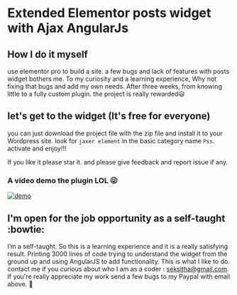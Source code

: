 # Extended Elementor posts widget with Ajax AngularJs
## How I do it myself
use elementor pro to build a site. a few bugs and lack of features with posts widget bothers me. To my curiosity and a learning experience, Why not fixing that bugs and add my own needs. After three weeks, from knowing little to a fully custom plugin. the project is really rewarded:smiley: 



## let's get to the widget (It's free for everyone)

you can just download the project file with the zip file and install it to your Wordpress site. 
look for `jaxer element` in the basic category name `Pss`. activate and enjoy!!!

If you like it please star it. and please give feedback and report issue if any.


### A video demo the plugin LOL :stuck_out_tongue_winking_eye:

<div align="left">
  <a href=http://www.youtube.com/watch?v=GFzOiX4XlA4" >
    <img src="http://img.youtube.com/vi/GFzOiX4XlA4/0.jpg" alt="demo">
  </a>
</div>

## I'm open for the job opportunity as a self-taught :bowtie:
I’m a self-taught. So this is a learning experience and it is a really satisfying result. Printing 3000 lines of code trying to understand the widget from the ground up and using AngularJS to add functionality. This is what I like to do. 
contact me if you curious about who I am as a coder : seksitha@gmail.com.
If you're really appreciate my work send a few bugs to my Paypal with email above. :pray:
